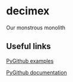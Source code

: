 # decimex
Our monstrous monolith

## Useful links
[PyGithub examples](https://www.programcreek.com/python/example/86161/github.Github)

[PyGithub documentation](https://buildmedia.readthedocs.org/media/pdf/pygithub/latest/pygithub.pdf)
